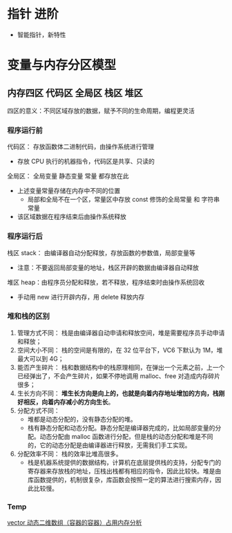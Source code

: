 # 指针 进阶

- 智能指针，新特性








# 变量与内存分区模型

## 内存四区 代码区 全局区 栈区 堆区

四区的意义：不同区域存放的数据，赋予不同的生命周期，编程更灵活

### 程序运行前

代码区： 存放函数体二进制代码，由操作系统进行管理

- 存放 CPU 执行的机器指令，代码区是共享、只读的

全局区： 全局变量 静态变量 常量 都存放在此

- 上述变量常量存储在内存中不同的位置
  - 局部和全局不在一个区，常量区中存放 const 修饰的全局常量 和 字符串常量
- 该区域数据在程序结束后由操作系统释放

### 程序运行后

栈区 stack： 由编译器自动分配释放，存放函数的参数值，局部变量等

- 注意：不要返回局部变量的地址，栈区开辟的数据由编译器自动释放

堆区 heap：由程序员分配和释放，若不释放，程序结束时由操作系统回收

- 手动用 new 进行开辟内存，用 delete 释放内存

### 堆和栈的区别

1. 管理方式不同： 栈是由编译器自动申请和释放空间，堆是需要程序员手动申请和释放；
2. 空间大小不同： 栈的空间是有限的，在 32 位平台下，VC6 下默认为 1M，堆最大可以到 4G；
3. 能否产生碎片： 栈和数据结构中的栈原理相同，在弹出一个元素之前，上一个已经弹出了，不会产生碎片，如果不停地调用 malloc、free 对造成内存碎片很多；
4. 生长方向不同： **堆生长方向是向上的，也就是向着内存地址增加的方向，栈刚好相反，向着内存减小的方向生长**。
5. 分配方式不同：
   - 堆都是动态分配的，没有静态分配的堆。
   - 栈有静态分配和动态分配。静态分配是编译器完成的，比如局部变量的分配。动态分配由 malloc 函数进行分配，但是栈的动态分配和堆是不同的，它的动态分配是由编译器进行释放，无需我们手工实现。
6. 分配效率不同： 栈的效率比堆高很多。
   - 栈是机器系统提供的数据结构，计算机在底层提供栈的支持，分配专门的寄存器来存放栈的地址，压栈出栈都有相应的指令，因此比较快。堆是由库函数提供的，机制很复杂，库函数会按照一定的算法进行搜索内存，因此比较慢。

### Temp

[vector 动态二维数组（容器的容器）占用内存分析](https://blog.csdn.net/kangroger/article/details/38386099)
